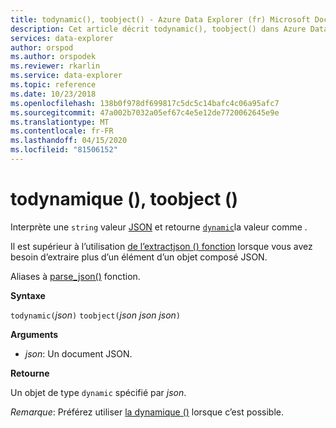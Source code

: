 ```yaml
---
title: todynamic(), toobject() - Azure Data Explorer (fr) Microsoft Docs
description: Cet article décrit todynamic(), toobject() dans Azure Data Explorer.
services: data-explorer
author: orspod
ms.author: orspodek
ms.reviewer: rkarlin
ms.service: data-explorer
ms.topic: reference
ms.date: 10/23/2018
ms.openlocfilehash: 138b0f978df699817c5dc5c14bafc4c06a95afc7
ms.sourcegitcommit: 47a002b7032a05ef67c4e5e12de7720062645e9e
ms.translationtype: MT
ms.contentlocale: fr-FR
ms.lasthandoff: 04/15/2020
ms.locfileid: "81506152"
---
```

# <a name="todynamic-toobject"></a>todynamique (), toobject ()

Interprète une `string` valeur [JSON](https://json.org/) et retourne [`dynamic`](./scalar-data-types/dynamic.md)la valeur comme . 

Il est supérieur à l’utilisation [de l’extractjson () fonction](./extractjsonfunction.md) lorsque vous avez besoin d’extraire plus d’un élément d’un objet composé JSON.

Aliases à [parse_json()](./parsejsonfunction.md) fonction.

**Syntaxe**

`todynamic(`*json*`)`
`toobject(`*json json json*`)`

**Arguments**

* *json*: Un document JSON.

**Retourne**

Un objet de type `dynamic` spécifié par *json*.

*Remarque*: Préférez utiliser [la dynamique ()](./scalar-data-types/dynamic.md) lorsque c’est possible.